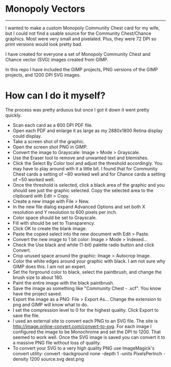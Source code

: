 # Monopoly Vectors
---
I wanted to make a custom Monopoly Community Chest card for my wife, but I could not find a usable source for the Community Chest/Chance graphics. Most were very small and pixelated. Plus, they were 72 DPI so print versions would look pretty bad.

I have created for everyone a set of Monopoly Community Chest and Chance vector (SVG) images created from GIMP.

In this repo I have included the GIMP projects, PNG versions of the GIMP projects, and 1200 DPI SVG images.

# How can I do it myself?
The process was pretty arduous but once I got it down it went pretty quickly.

* Scan each card as a 600 DPI PDF file.
* Open each PDF and enlarge it as large as my 2880x1800 Retina display could display.
* Take a screen shot of the graphic.
* Open the screen shot PNG in GIMP.
* Convert the image to Grayscale: Image > Mode > Grayscale.
* Use the Eraser tool to remove and unwanted text and blemishes.
* Click the Select By Color tool and adjust the threshold accordingly. You may have to play around with it a little bit. I found that for Community Chest cards a setting of ~80 worked well and for Chance cards a setting of ~50 worked well.
* Once the threshold is selected, click a black area of the graphic and you should see just the graphic selected. Copy the selected area to the clipboard with Edit > Copy.
* Create a new image with File > New.
* In the new file dialog expand Advanced Options and set both X resolution and Y resolution to 600 pixels per inch.
* Color space should be set to Grayscale.
* Fill with should be set to Transparency.
* Click OK to create the blank image.
* Paste the copied select into the new document with Edit > Paste.
* Convert the new image to 1 bit color: Image > Mode > Indexed...
* Check the Use black and white (1-bit) palette radio button and click Convert.
* Crop unused space around the graphic: Image > Autocrop Image.
* Color the white edges around your graphic with black. I am not sure why GIMP does this. I am not an expert.
* Set the forground color to black, select the paintbrush, and change the brush size to about 180.
* Paint the entire image with the black paintbrush.
* Save the image as something like "Community Chest - <card text>.xcf". You know have the project saved.
* Export the image as a PNG: File > Export As... Change the extension to png and GIMP will know what to do.
* I set the compression level to 0 for the highest quality. Click Export to save the file.
* I used an external site to convert each PNG to an SVG file. The site is http://image.online-convert.com/convert-to-svg. For each image I configured the image to be Monochrome and set the DPI to 1200. That seemed to work well. Once the SVG image is saved you can convert it to a massive PNG file without loss of quality.
* To convert your SVG to a very high quality PNG use ImageMagick's convert utility: convert -background none -depth 1 -units PixelsPerInch -density 1200 source.svg dest.png
